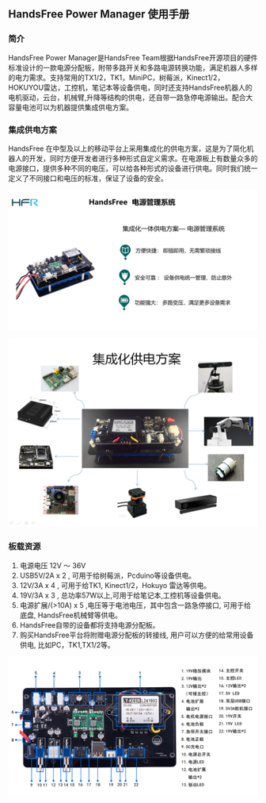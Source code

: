 ## HandsFree Power Manager 使用手册

### 简介
HandsFree Power Manager是HandsFree Team根据HandsFree开源项目的硬件标准设计的一款电源分配板，附带多路开关和多路电源转换功能，满足机器人多样的电力需求。支持常用的TX1/2，TK1，MiniPC，树莓派，Kinect1/2，HOKUYOU雷达，工控机，笔记本等设备供电，同时还支持HandsFree机器人的电机驱动，云台，机械臂,升降等结构的供电，还自带一路急停电源输出。配合大容量电池可以为机器提供集成供电方案。

### 集成供电方案
HandsFree 在中型及以上的移动平台上采用集成化的供电方案，这是为了简化机器人的开发，同时方便开发者进行多种形式自定义需求。在电源板上有数量众多的电源接口，提供多种不同的电压，可以给各种形式的设备进行供电。同时我们统一定义了不同接口和电压的标准，保证了设备的安全。

![Power_Manager](/images/Hardware/HandsFree_Power_Manager/Power_Manager.jpg)

![Power_Supply](/images/Hardware/HandsFree_Power_Manager/Power_Supply.jpg)

### 板载资源

1. 电源电压 12V ～ 36V
2. USB5V/2A x 2 , 可用于给树莓派，Pcduino等设备供电。
3. 12V/3A x 4 ,  可用于给TK1, Kinect1/2，Hokuyo 雷达等供电。
4. 19V/3A x 3 , 总功率57W以上,可用于给笔记本,工控机等设备供电。
5. 电源扩展/(>10A) x 5 ,电压等于电池电压，其中包含一路急停接口, 可用于给底盘, HandsFree机械臂等供电。
6. HandsFree自带的设备都将支持电源分配板。
7. 购买HandsFree平台将附赠电源分配板的转接线, 用户可以方便的给常用设备供电, 比如PC，TK1,TX1/2等。

![Power_Manager_Resource](/images/Hardware/HandsFree_Power_Manager/Power_Manager_Resource.jpg)

